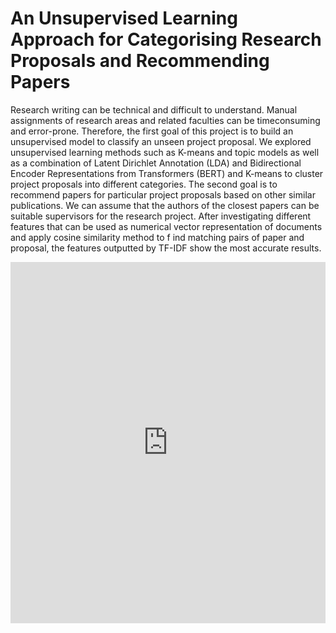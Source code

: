 # An Unsupervised Learning Approach for Categorising Research Proposals and Recommending Papers

Research writing can be technical and difficult to understand. Manual assignments of research areas and related faculties can be timeconsuming and error-prone. Therefore, the first goal of this project is to build an unsupervised model to classify an unseen project proposal. We explored unsupervised learning methods such as K-means and topic models as well as a combination of Latent Dirichlet Annotation (LDA) and Bidirectional Encoder Representations from Transformers (BERT) and K-means to cluster project proposals into different categories. The second goal is to recommend papers for particular project proposals based on other similar publications. We can assume that the authors of the closest papers can be suitable supervisors for the research project. After investigating different features that can be used as numerical vector representation of documents and apply cosine similarity method to f ind matching pairs of paper and proposal, the features outputted by TF-IDF show the most accurate results.

<iframe title="Presidential Approval Ratings Since Kennedy" aria-label="Interactive line chart" id="datawrapper-chart-t4fiQ" src="https://datawrapper.dwcdn.net/t4fiQ/3/" scrolling="no" frameborder="0" style="width: 0; min-width: 100% !important; border: none;" height="578"></iframe>

<script type="text/javascript">!function(){"use strict";window.addEventListener("message",(function(e){if(void 0!==e.data["datawrapper-height"]){var t=document.querySelectorAll("iframe");for(var a in e.data["datawrapper-height"])for(var r=0;r<t.length;r++){if(t[r].contentWindow===e.source)t[r].style.height=e.data["datawrapper-height"][a]+"px"}}}))}();
</script>
